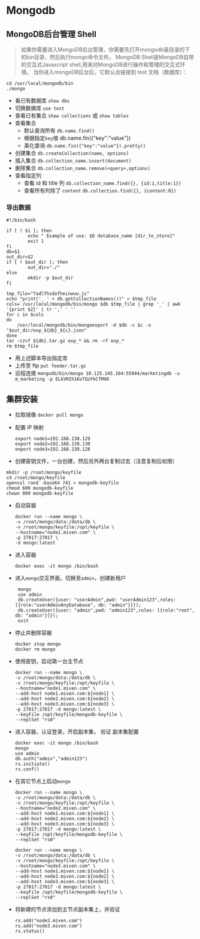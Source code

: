 # Mongodb
## MongoDB后台管理 Shell
> 如果你需要进入MongoDB后台管理，你需要先打开mongodb装目录的下的bin目录，然后执行mongo命令文件。
MongoDB Shell是MongoDB自带的交互式Javascript shell,用来对MongoDB进行操作和管理的交互式环境。
当你进入mongoDB后台后，它默认会链接到 test 文档（数据库）：
```shell script
cd /usr/local/mongodb/bin
./mongo
```
- 看已有数据库 `show dbs`
- 切换数据库 `use test`
- 查看已有集合 `show collections` 或 `show tables`
- 查看集合 
  + 默认查询所有 `db.name.find()`
  + 根据指定`key`值 db.name.fin({"key":"value"})
  + 美化查询 `db.name.fin({"key":"value"}).pretty()`
- 创建集合 `db.createCollection(name, options)`
- 插入集合 `db.collection_name.insert(document)`
- 删除集合 `db.collection_name.remove(<query>,options)`
- 查看指定列 
  + 查看 id 和 title 列 `db.collection_name.find({}, {id:1,title:1})`
  + 查看所有列除了 `content` `db.collection.find({}, {content:0})`

### 导出数据

```shell
#!/bin/bash

if [ ! $1 ]; then
        echo " Example of use: $0 database_name [dir_to_store]"
        exit 1
fi
db=$1
out_dir=$2
if [ ! $out_dir ]; then
        out_dir="./"
else
        mkdir -p $out_dir
fi

tmp_file="fadlfhsdofheinwvw.js"
echo "print('_ ' + db.getCollectionNames())" > $tmp_file
cols=`/usr/local/mongodb/bin/mongo $db $tmp_file | grep '_' | awk '{print $2}' | tr ',' ' '`
for c in $cols
do
    /usr/local/mongodb/bin/mongoexport -d $db -c $c -o "$out_dir/exp_${db}_${c}.json"
done
tar -czvf ${db}.tar.gz exp_* && rm -rf exp_*
rm $tmp_file
```



- 用上述脚本导出指定库	
- 上传至 ftp `put feeder.tar.gz`
- 远程连接 `mongodb/bin/mongo 10.125.145.104:55944/marketingdb -u m_marketing -p ELkVRIh1KoTQzFkCfM90`

## 集群安装

 - 拉取镜像 `docker pull mongo`

 - 配置 IP 映射

   ```shell
   export node1=192.168.138.129
   export node2=192.168.138.130
   export node3=192.168.138.128
   ```

-  创建密钥文件，一台创建，然后另外两台复制过去（注意复制后权限）

  ```shell
  mkdir -p /root/mongo/keyfile
  cd /root/mongo/keyfile
  openssl rand -base64 741 > mongodb-keyfile
  chmod 600 mongodb-keyfile
  chown 999 mongodb-keyfile
  ```

- 启动容器

  ```shell
  docker run --name mongo \
  -v /root/mongo/data:/data/db \
  -v /root/mongo/keyfile:/opt/keyfile \
  --hostname="node1.miven.com" \
  -p 27017:27017 \
  -d mongo:latest
  ```

- 进入容器

  ```shell
  docker exec -it mongo /bin/bash
  ```

- 进入`mongo`交互界面，切换至`admin`，创建新用户

  ```shell
   mongo
   use admin
   db.createUser({user: "userAdmin",pwd: "userAdmin123",roles: [{role:"userAdminAnyDatabase", db: "admin"}]});
   db.createUser({user: "admin",pwd: "admin123",roles: [{role:"root", db: "admin"}]});
   exit
  ```

- 停止并删除容器

  ```shell
  docker stop mongo
  docker rm mongo
  ```

- 使用密钥，启动第一台主节点

  ```shell
  docker run --name mongo \
  -v /root/mongo/data:/data/db \
  -v /root/mongo/keyfile:/opt/keyfile \
  --hostname="node1.miven.com" \
  --add-host node1.miven.com:${node1} \
  --add-host node2.miven.com:${node2} \
  --add-host node3.miven.com:${node3} \
  -p 27017:27017 -d mongo:latest \
  --keyFile /opt/keyfile/mongodb-keyfile \
  --replSet "rs0"
  ```

- 进入容器，认证登录，开启副本集， 验证 副本集配置

  ```shell
  docker exec -it mongo /bin/bash
  mongo
  use admin
  db.auth("admin","admin123")
  rs.initiate()
  rs.conf()
  ```

- 在其它节点上启动`mongo`

  ```shell
  docker run --name mongo \
  -v /root/mongo/data:/data/db \
  -v /root/mongo/keyfile:/opt/keyfile \
  --hostname="node2.miven.com" \
  --add-host node1.miven.com:${node1} \
  --add-host node2.miven.com:${node2} \
  --add-host node3.miven.com:${node3} \
  -p 27017:27017 -d mongo:latest \
  --keyFile /opt/keyfile/mongodb-keyfile \
  --replSet "rs0"
  
  docker run --name mongo \
  -v /root/mongo/data:/data/db \
  -v /root/mongo/keyfile:/opt/keyfile \
  --hostname="node3.miven.com" \
  --add-host node1.miven.com:${node1} \
  --add-host node2.miven.com:${node2} \
  --add-host node3.miven.com:${node3} \
  -p 27017:27017 -d mongo:latest \
  --keyFile /opt/keyfile/mongodb-keyfile \
  --replSet "rs0"
  ```

- 将新建的节点添加到主节点副本集上，并验证

  ```shell
  rs.add("node2.miven.com")
  rs.add("node3.miven.com")
  rs.status()
  ```

  

